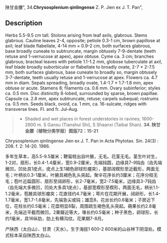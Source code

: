 陕甘金腰",
34.**Chrysosplenium qinlingense** Z. P. Jien ex J. T. Pan",

## Description
Herbs 5.5-9.5 cm tall. Stolons arising from leaf axils, glabrous. Stems glabrous. Cauline leaves 2-4, opposite; petiole 0.3-1 cm, brown papillose at axil; leaf blade flabellate, 4-14 mm × 0.9-2 cm, both surfaces glabrous, base broadly cuneate to subtruncate, margin obtusely 7-9-dentate (teeth retuse and 1-verrucose at apex), apex obtuse. Cyme ca. 3 cm; branches glabrous; bracteal leaves with petiole 1.1-1.2 mm, globose tuberculate at axil, leaf blade broadly suborbicular or flabellate to broadly ovate, 2-7 × 2-7.5 mm, both surfaces glabrous, base cuneate to broadly so, margin obtusely 3-7-dentate, teeth usually retuse and 1-verrucose at apex. Flowers ca. 4.7 mm in diam. Sepals spreading, broadly ovate, 1.4-1.7 × 1.7-1.8 mm, apex obtuse or acute. Stamens 8; filaments ca. 0.6 mm. Ovary subinferior; styles ca. 0.5 mm. Disc distinctly 8-lobed, surrounded by sparse, brown papillae. Capsule ca. 2.8 mm, apex subtruncate, retuse; carpels subequal; rostrums ca. 0.5 mm. Seeds black, ovoid, ca. 1 mm, ca. 16-sulcate, ridges with transverse lines. Fl. and fr. Jul-Aug.

> * Shaded and wet places in forest understories in ravines; 1600-2600 m. S Gansu (Tianshui Shi), S Shaanxi (Taibai Shan).
**34. 陕甘金腰（植物分类学报）图版72：15-21**

Chrysosplenium qinlingense Jien ex J. T. Pan in Acta Phytotax. Sin. 24(3) : 208. f. 2: 14-20. 1986.

多年生草本，高5.5-9.5厘米；鞭匐枝出自叶腋，无毛。花茎无毛。茎生叶对生，1-2对，扇形，长0.4-1.4厘米，宽0.9-2厘米，先端钝圆，边缘具7-9钝齿（齿先端微凹，凹处具1疣点，疣点上生1褐色卵球形瘤突），基部阔楔形至近截形，两面无毛；叶柄长0.3-1厘米，叶腋具褐色乳头突起。聚伞花序长约3厘米；花序分枝无毛；苞叶近扁圆形、扇形至阔卵形，长2-7毫米，宽2-7.5毫米，边缘具3-7钝齿（齿先端大多微凹，凹处大多具1疣点），基部宽楔形至楔形，两面无毛，柄长1.1-1.2毫米，苞腋具球形瘤突；花直径约4.7毫米；萼片在花期开展，阔卵形，长1.4-1.7毫米，宽1.7-1.8毫米，先端急尖或钝；雄蕊8，花丝长约0.6毫米；子房近下位，花柱长约0.5毫米；花盘明显8裂，周围疏生褐色乳头突起。蒴果长约2.8毫米，先端近平截而微凹，2果瓣近等大，喙长约0.5毫米；种子黑色，卵球形，长约1毫米，具16纵肋，肋上有横沟纹。花果期7-8月。

产陕西（太白山）、甘肃（天水）。生于海拔1 600-2 600米的山谷林下阴湿处。模式标本采自陕西太白山。
